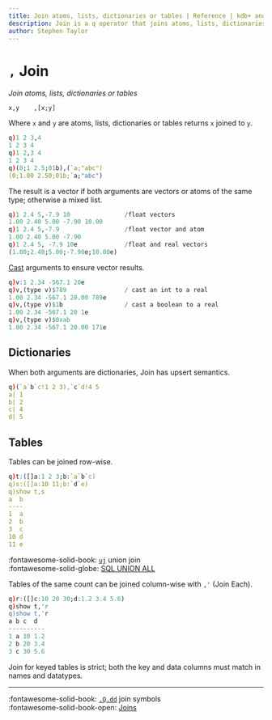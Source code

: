 ```yaml
---
title: Join atoms, lists, dictionaries or tables | Reference | kdb+ and q documentation
description: Join is a q operator that joins atoms, lists, dictionaries or tables.
author: Stephen Taylor
---
```

# `,` Join

_Join atoms, lists, dictionaries or tables_


```syntax
x,y    ,[x;y]
```

Where `x` and `y` are atoms, lists, dictionaries or tables returns `x` joined to `y`. 

```q
q)1 2 3,4
1 2 3 4
q)1 2,3 4
1 2 3 4
q)(0;1 2.5;01b),(`a;"abc")
(0;1.00 2.50;01b;`a;"abc")
```

The result is a vector if both arguments are vectors or atoms of the same type; otherwise a mixed list.

```q
q)1 2.4 5,-7.9 10               /float vectors
1.00 2.40 5.00 -7.90 10.00
q)1 2.4 5,-7.9                  /float vector and atom
1.00 2.40 5.00 -7.90
q)1 2.4 5, -7.9 10e             /float and real vectors
(1.00;2.40;5.00;-7.90e;10.00e)
```

[Cast](cast.md) arguments to ensure vector results.

```q
q)v:1 2.34 -567.1 20e
q)v,(type v)$789                / cast an int to a real
1.00 2.34 -567.1 20.00 789e
q)v,(type v)$1b                 / cast a boolean to a real
1.00 2.34 -567.1 20 1e
q)v,(type v)$0xab
1.00 2.34 -567.1 20.00 171e
```


## Dictionaries

When both arguments are dictionaries, Join has upsert semantics.

```q
q)(`a`b`c!1 2 3),`c`d!4 5
a| 1
b| 2
c| 4
d| 5
```


## Tables

Tables can be joined row-wise. 

```q
q)t:([]a:1 2 3;b:`a`b`c)
q)s:([]a:10 11;b:`d`e)
q)show t,s
a  b
----
1  a
2  b
3  c
10 d
11 e
```

:fontawesome-solid-book:
[`uj`](uj.md) union join
<br>
:fontawesome-solid-globe:
[SQL UNION ALL](https://www.w3schools.com/sql/sql_union.asp)

Tables of the same count can be joined column-wise with `,'` (Join Each).

```q
q)r:([]c:10 20 30;d:1.2 3.4 5.6)
q)show t,'r
q)show t,'r
a b c  d
----------
1 a 10 1.2
2 b 20 3.4
3 c 30 5.6
```

Join for keyed tables is strict; both the key and data columns must match in names and datatypes.

----

:fontawesome-solid-book: 
[`.Q.dd`](dotq.md#qdd-join-symbols) join symbols
<br>
:fontawesome-solid-book-open: 
[Joins](../basics/joins.md) 


